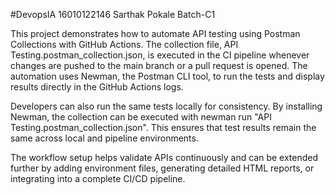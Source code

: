 #DevopsIA
16010122146 Sarthak Pokale Batch-C1

This project demonstrates how to automate API testing using Postman Collections with GitHub Actions. The collection file, API Testing.postman_collection.json, is executed in the CI pipeline whenever changes are pushed to the main branch or a pull request is opened. The automation uses Newman, the Postman CLI tool, to run the tests and display results directly in the GitHub Actions logs.

Developers can also run the same tests locally for consistency. By installing Newman, the collection can be executed with newman run "API Testing.postman_collection.json". This ensures that test results remain the same across local and pipeline environments.

The workflow setup helps validate APIs continuously and can be extended further by adding environment files, generating detailed HTML reports, or integrating into a complete CI/CD pipeline.
